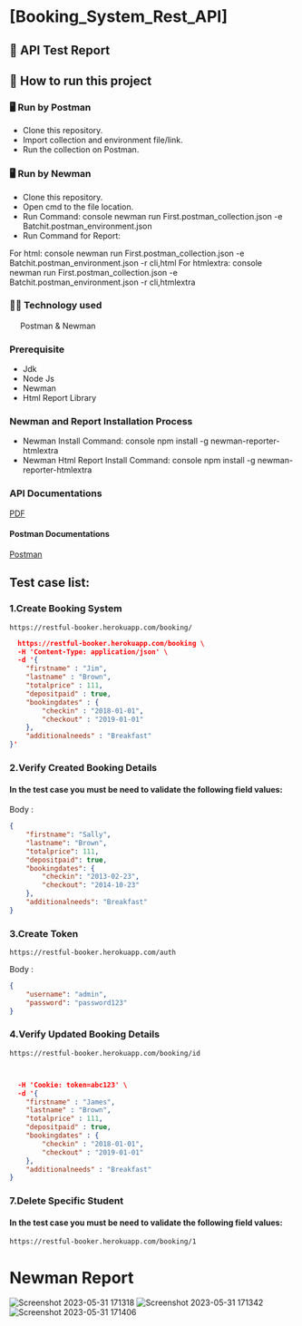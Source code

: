# [Booking_System_Rest_API]
## :page_facing_up: API Test Report
## :memo: How to run this project
### 🖥 Run by Postman
* Clone this repository.
* Import collection and environment file/link.
* Run the collection on Postman.
### 🖥 Run by Newman
* Clone this repository.
* Open cmd to the file location.
* Run Command:
console
newman run First.postman_collection.json -e Batchit.postman_environment.json
* Run Command for Report:

For html:
console
newman run First.postman_collection.json -e Batchit.postman_environment.json -r cli,html
For htmlextra:
console
newman run First.postman_collection.json -e Batchit.postman_environment.json -r cli,htmlextra
### :technologist: Technology used
<img src="https://voyager.postman.com/logo/postman-logo-icon-orange.svg"  width="15" height="15"> Postman & Newman
### Prerequisite
- Jdk
- Node Js
- Newman
- Html Report Library

### Newman and Report Installation Process
- Newman Install Command:
 console
npm install -g newman-reporter-htmlextra
- Newman Html Report Install Command:
 console
npm install -g newman-reporter-htmlextra
### API Documentations
[PDF](https://docs.google.com/document/d/1YyzPMbEu6eEMFrvp-WHiJW-SvDTJvikqx1QGyyFgRXw/edit?usp=sharing)
#### Postman Documentations
[Postman](https://documenter.getpostman.com/view/25930416/2s93mAUfPS)
## Test case list:
### 1.Create Booking System
``` url
https://restful-booker.herokuapp.com/booking/
```
```json
  https://restful-booker.herokuapp.com/booking \
  -H 'Content-Type: application/json' \
  -d '{
	"firstname" : "Jim",
	"lastname" : "Brown",
	"totalprice" : 111,
	"depositpaid" : true,
	"bookingdates" : {
    	"checkin" : "2018-01-01",
    	"checkout" : "2019-01-01"
	},
	"additionalneeds" : "Breakfast"
}'

```
### 2.Verify Created Booking Details
#### In the test case you must be need to validate the following field values:
Body :
```json
{
	"firstname": "Sally",
	"lastname": "Brown",
	"totalprice": 111,
	"depositpaid": true,
	"bookingdates": {
    	"checkin": "2013-02-23",
    	"checkout": "2014-10-23"
	},
	"additionalneeds": "Breakfast"
}

```
### 3.Create Token
``` url
https://restful-booker.herokuapp.com/auth
```
Body :
```json
{
	"username": "admin",
	"password": "password123"
}
```
### 4.Verify Updated Booking Details
``` url
https://restful-booker.herokuapp.com/booking/id
```
```json


  -H 'Cookie: token=abc123' \
  -d '{
	"firstname" : "James",
	"lastname" : "Brown",
	"totalprice" : 111,
	"depositpaid" : true,
	"bookingdates" : {
    	"checkin" : "2018-01-01",
    	"checkout" : "2019-01-01"
	},
	"additionalneeds" : "Breakfast"
}

```
### 7.Delete Specific Student
#### In the test case you must be need to validate the following field values:
``` url
https://restful-booker.herokuapp.com/booking/1
```
# Newman Report

![Screenshot 2023-05-31 171318](https://github.com/akash-cloud-star/Booking_System_Rest_API/assets/61002722/91d39135-a620-427f-9827-682678216fba)
![Screenshot 2023-05-31 171342](https://github.com/akash-cloud-star/Booking_System_Rest_API/assets/61002722/8def37fa-34ed-4323-985d-e0be6ec3437b)
![Screenshot 2023-05-31 171406](https://github.com/akash-cloud-star/Booking_System_Rest_API/assets/61002722/c21a7d2e-aaee-409f-a4dd-e39efda68912)



